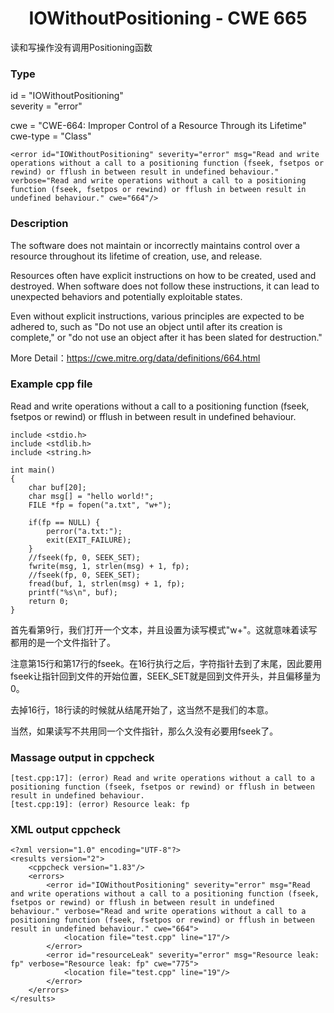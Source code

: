 # <center> IOWithoutPositioning - CWE 665

读和写操作没有调用Positioning函数

### Type

id = "IOWithoutPositioning"  
severity = "error"

cwe = "CWE-664: Improper Control of a Resource Through its Lifetime"  
cwe-type = "Class"

    <error id="IOWithoutPositioning" severity="error" msg="Read and write operations without a call to a positioning function (fseek, fsetpos or rewind) or fflush in between result in undefined behaviour." verbose="Read and write operations without a call to a positioning function (fseek, fsetpos or rewind) or fflush in between result in undefined behaviour." cwe="664"/>



### Description

The software does not maintain or incorrectly maintains control over a resource throughout its lifetime of creation, use, and release.

Resources often have explicit instructions on how to be created, used and destroyed. When software does not follow these instructions, it can lead to unexpected behaviors and potentially exploitable states.

Even without explicit instructions, various principles are expected to be adhered to, such as "Do not use an object until after its creation is complete," or "do not use an object after it has been slated for destruction."

More Detail：https://cwe.mitre.org/data/definitions/664.html  



### Example cpp file

Read and write operations without a call to a positioning function (fseek, fsetpos or rewind) or fflush in between result in undefined behaviour.

	include <stdio.h>  
	include <stdlib.h>  
	include <string.h>  
	
	int main()  
	{  
		char buf[20];
		char msg[] = "hello world!";
		FILE *fp = fopen("a.txt", "w+");
	
		if(fp == NULL) {  
			perror("a.txt:");  
			exit(EXIT_FAILURE);  
		}
		//fseek(fp, 0, SEEK_SET);  
		fwrite(msg, 1, strlen(msg) + 1, fp);  
		//fseek(fp, 0, SEEK_SET);  
		fread(buf, 1, strlen(msg) + 1, fp);  
		printf("%s\n", buf);
		return 0;  
	}  

首先看第9行，我们打开一个文本，并且设置为读写模式"w+"。这就意味着读写都用的是一个文件指针了。

注意第15行和第17行的fseek。在16行执行之后，字符指针去到了末尾，因此要用fseek让指针回到文件的开始位置，SEEK_SET就是回到文件开头，并且偏移量为0。

去掉16行，18行读的时候就从结尾开始了，这当然不是我们的本意。

当然，如果读写不共用同一个文件指针，那么久没有必要用fseek了。

### Massage output in cppcheck

	[test.cpp:17]: (error) Read and write operations without a call to a positioning function (fseek, fsetpos or rewind) or fflush in between result in undefined behaviour.
	[test.cpp:19]: (error) Resource leak: fp


### XML output cppcheck

	<?xml version="1.0" encoding="UTF-8"?>
	<results version="2">
	    <cppcheck version="1.83"/>
	    <errors>
	        <error id="IOWithoutPositioning" severity="error" msg="Read and write operations without a call to a positioning function (fseek, fsetpos or rewind) or fflush in between result in undefined behaviour." verbose="Read and write operations without a call to a positioning function (fseek, fsetpos or rewind) or fflush in between result in undefined behaviour." cwe="664">
	            <location file="test.cpp" line="17"/>
	        </error>
	        <error id="resourceLeak" severity="error" msg="Resource leak: fp" verbose="Resource leak: fp" cwe="775">
	            <location file="test.cpp" line="19"/>
	        </error>
	    </errors>
	</results>
